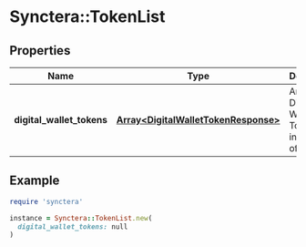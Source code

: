 # Synctera::TokenList

## Properties

| Name | Type | Description | Notes |
| ---- | ---- | ----------- | ----- |
| **digital_wallet_tokens** | [**Array&lt;DigitalWalletTokenResponse&gt;**](DigitalWalletTokenResponse.md) | Array of Digital Wallet Token information of a Card | [optional] |

## Example

```ruby
require 'synctera'

instance = Synctera::TokenList.new(
  digital_wallet_tokens: null
)
```

